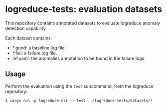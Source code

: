 # logreduce-tests: evaluation datasets

This repository contains annotated datasets to evaluate
logreduce anomaly detection capability.

Each dataset contains:

- *.good: a baseline log file.
- *.fail: a failure log file.
- inf.yaml: the anomalies annotation to be found in the failure logs.

## Usage

Perform the evaluation using the `test` subcommand, from the logreduce repository:

```ShellSession
$ cargo run -p logreduce-cli -- test ../logreduce-tests/datasets/*
```
